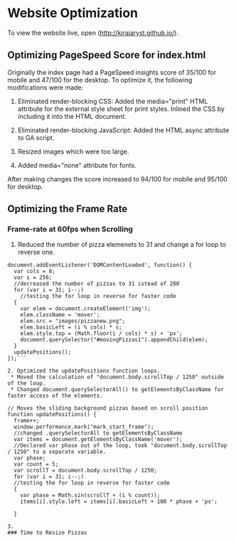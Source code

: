 # Website Optimization

To view the website live, open (http://kiraiaryst.github.io/).

## Optimizing PageSpeed Score for index.html

Originally the index page had a PageSpeed insights score of 35/100 for mobile and 47/100 for the desktop. To optimize it, the following modifications were made:

1. Eliminated render-blocking CSS:
Added the media="print" HTML attribute for the external style sheet for print styles.
Inlined the CSS by including it into the HTML document.

2. Eliminated render-blocking JavaScript:
Added the HTML async attribute to GA script.

3. Resized images which were too large.

4. Added media="none" attribute for fonts.

After making changes the score increased to 94/100 for mobile and 95/100 for desktop.

## Optimizing the Frame Rate

### Frame-rate at 60fps when Scrolling

1. Reduced the number of pizza elemenets to 31 and change a for loop to reverse one.

```//Generates the sliding pizzas when the page loads.
document.addEventListener('DOMContentLoaded', function() {
  var cols = 8;
  var s = 256;
  //decreased the number of pizzas to 31 istead of 200
  for (var i = 31; i--;)
    //testing the for loop in reverse for faster code
  {
    var elem = document.createElement('img');
    elem.className = 'mover';
    elem.src = "images/pizzanew.png";
    elem.basicLeft = (i % cols) * s;
    elem.style.top = (Math.floor(i / cols) * s) + 'px';
    document.querySelector("#movingPizzas1").appendChild(elem);
  }
  updatePositions();
});```

2. Optimized the updatePositions function loops.
 * Moved the calculation of "document.body.scrollTop / 1250" outside of the loop.
 * Changed document.querySelectorAll() to getElementsByClassName for faster access of the elements.

// Moves the sliding background pizzas based on scroll position
function updatePositions() {
  frame++;
  window.performance.mark("mark_start_frame");
  //changed .querySelectorAll to getElementsByClassName
  var items = document.getElementsByClassName('mover');
  //Declared var phase out of the loop, took "document.body.scrollTop / 1250" to a separate variable.
  var phase;
  var count = 5;
  var scrollT = document.body.scrollTop / 1250;
  for (var i = 31; i--;)
  //testing the for loop in reverse for faster code
  {
    var phase = Math.sin(scrollT + (i % count));
    items[i].style.left = items[i].basicLeft + 100 * phase + 'px';

  }
  
3.
### Time to Resize Pizzas
